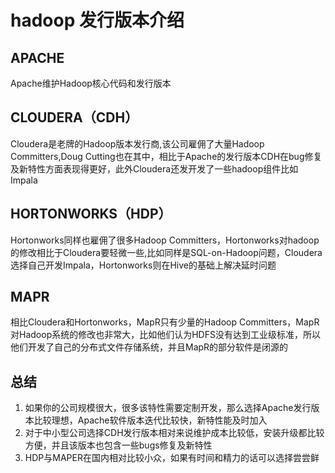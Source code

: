 # hadoop 发行版本介绍
## APACHE
Apache维护Hadoop核心代码和发行版本
## CLOUDERA（CDH）
Cloudera是老牌的Hadoop版本发行商,该公司雇佣了大量Hadoop Committers,Doug Cutting也在其中，相比于Apache的发行版本CDH在bug修复及新特性方面表现得更好，此外Cloudera还发开发了一些hadoop组件比如Impala
## HORTONWORKS（HDP）
Hortonworks同样也雇佣了很多Hadoop Committers，Hortonworks对hadoop的修改相比于Cloudera要轻微一些,比如同样是SQL-on-Hadoop问题，Cloudera选择自己开发Impala，Hortonworks则在Hive的基础上解决延时问题
## MAPR
相比Cloudera和Hortonworks，MapR只有少量的Hadoop Committers，MapR对Hadoop系统的修改也非常大，比如他们认为HDFS没有达到工业级标准，所以他们开发了自己的分布式文件存储系统，并且MapR的部分软件是闭源的

## 总结
1. 如果你的公司规模很大，很多该特性需要定制开发，那么选择Apache发行版本比较理想，Apache软件版本迭代比较快，新特性能及时加入
2. 对于中小型公司选择CDH发行版本相对来说维护成本比较低，安装升级都比较方便，并且该版本也包含一些bugs修复及新特性
3. HDP与MAPER在国内相对比较小众，如果有时间和精力的话可以选择尝尝鲜